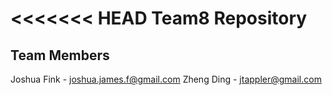 <<<<<<< HEAD
Team8 Repository 
=====

## Team Members 
Joshua Fink - joshua.james.f@gmail.com
Zheng Ding - jtappler@gmail.com

